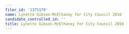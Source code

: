 ```yaml
---
filer_id: '1375179'
name: Lynette Gibson-McElhaney for City Council 2016
candidate_controlled_id: ''
title: Lynette Gibson-McElhaney for City Council 2016
---
```

